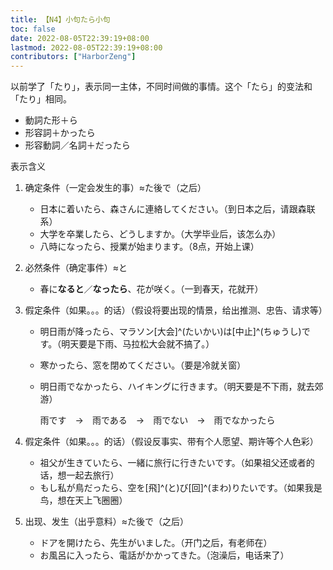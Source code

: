 ```yaml
---
title: 【N4】小句たら小句
toc: false
date: 2022-08-05T22:39:19+08:00
lastmod: 2022-08-05T22:39:19+08:00
contributors: ["HarborZeng"]
---
```


以前学了「たり」，表示同一主体，不同时间做的事情。这个「たら」的变法和「たり」相同。

- 動詞た形＋ら
- 形容詞＋かったら
- 形容動詞／名詞＋だったら

表示含义

1. 确定条件（一定会发生的事）≈た後で（之后）

   - 日本に着いたら、森さんに連絡してください。（到日本之后，请跟森联系）
   - 大学を卒業したら、どうしますか。（大学毕业后，该怎么办）
   - 八時になったら、授業が始まります。（8点，开始上课）

2. 必然条件（确定事件）≈と

   - 春に**なると**／**なったら**、花が咲く。（一到春天，花就开）

3. 假定条件（如果。。。的话）（假设将要出现的情景，给出推测、忠告、请求等）

   - 明日雨が降ったら、マラソン[大会]^(たいかい)は[中止]^(ちゅうし)です。（明天要是下雨、马拉松大会就不搞了。）
   - 寒かったら、窓を閉めてください。（要是冷就关窗）
   - 明日雨でなかったら、ハイキングに行きます。（明天要是不下雨，就去郊游）

     雨です　→　雨である　→　雨でない　→　雨でなかったら

4. 假定条件（如果。。。的话）（假设反事实、带有个人愿望、期许等个人色彩）

   - 祖父が生きていたら、一緒に旅行に行きたいです。（如果祖父还或者的话，想一起去旅行）
   - もし私が鳥だったら、空を[飛]^(と)び[回]^(まわ)りたいです。（如果我是鸟，想在天上飞圈圈）

5. 出现、发生（出乎意料）≈た後で（之后）

   - ドアを開けたら、先生がいました。（开门之后，有老师在）
   - お風呂に入ったら、電話がかかってきた。（泡澡后，电话来了）

